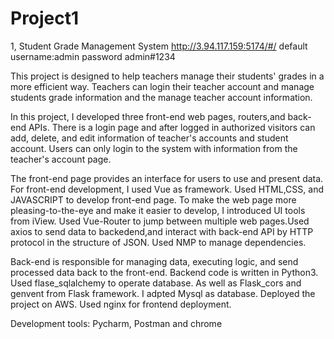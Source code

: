 # Project1
1, Student Grade Management System
http://3.94.117.159:5174/#/
default username:admin
password admin#1234

This project is designed to help teachers manage their students' grades in a more efficient way. Teachers can login their teacher account and manage students grade information and the manage teacher account information.

In this project, I developed three front-end web pages, routers,and back-end APIs.
There is a login page and after logged in authorized visitors can add, delete, and edit information of teacher's accounts and student account. Users can only login to the system with information from the teacher's account page.

The front-end page provides an interface for users to use and present data. For front-end development, I used Vue as framework. Used HTML,CSS, and JAVASCRIPT to develop front-end page. To make the web page more pleasing-to-the-eye and make it easier to develop, I introduced UI tools from iView. Used Vue-Router to jump between multiple web pages.Used axios to send data to backedend,and interact with back-end API by HTTP protocol in the structure of JSON. Used NMP to manage dependencies. 

Back-end is responsible for managing data, executing logic, and send processed data back to the front-end. Backend code is written in Python3. Used flase_sqlalchemy to operate database. As well as Flask_cors and genvent from Flask framework. I adpted Mysql as database. Deployed the project on AWS. Used nginx for frontend deployment.

Development tools: Pycharm, Postman and chrome
